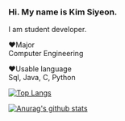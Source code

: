 

### Hi. My name is Kim Siyeon.  
I am student developer.   


:heart:Major\
Computer Engineering

:heart:Usable language\
Sql, Java, C, Python

[![Top Langs](https://github-readme-stats.vercel.app/api/top-langs/?username=pennya6&layout=compact)](https://github.com/anuraghazra/github-readme-stats)



[![Anurag's github stats](https://github-readme-stats.vercel.app/api?username=pennya6)](https://github.com/anuraghazra/github-readme-stats)
